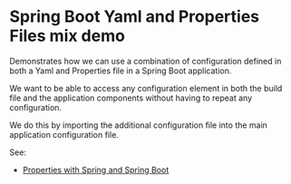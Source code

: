# Spring Boot Yaml and Properties Files mix demo

Demonstrates how we can use a combination of configuration defined in both a 
Yaml and Properties file in a Spring Boot application.

We want to be able to access any configuration element in both the build file
and the application components without having to repeat any configuration.

We do this by importing the additional configuration file into the main 
application configuration file.

See: 

- [Properties with Spring and Spring Boot](https://www.baeldung.com/properties-with-spring#7-importing-additional-configuration-files)
